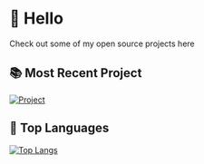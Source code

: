 # 👋 Hello
Check out some of my open source projects here
## 📚 Most Recent Project
[![Project](https://github-readme-stats.vercel.app/api/pin/?username=Titan2022&repo=Titan-Processing&theme=radical)](#)
## 📘 Top Languages
[![Top Langs](https://github-readme-stats-nekiwo.vercel.app/api/top-langs/?username=nekiwo&theme=radical&exclude_repo=github-readme-stats,frc-place-2023,obsidian,delete,StonksCord-heroku,DCSHeroku,nekiwo-dev-games,untitled-strategy-game,Illustrate.CS&hide=html,css,ShaderLab,hlsl,glsl,Objective-C&langs_count=7&layout=donut)](#)
